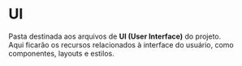# UI

Pasta destinada aos arquivos de **UI (User Interface)** do projeto.  
Aqui ficarão os recursos relacionados à interface do usuário, como componentes, layouts e estilos.
